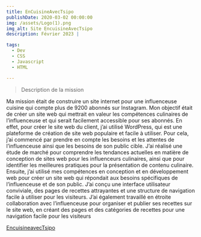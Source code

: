 ```yaml
---
title: EnCuisineAvecTsipo
publishDate: 2020-03-02 00:00:00
img: /assets/Logo(1).png
img_alt: Site EncuisineAvecTsipo
description: Février 2023 |

tags:
  - Dev
  - CSS
  - Javascript
  - HTML

---
```



> Description de la mission

Ma mission était de construire un site internet pour une influenceuse cuisine qui compte plus de 9200 abonnés sur Instagram. Mon objectif était de créer un site web qui mettrait en valeur les compétences culinaires de l’influenceuse et qui serait facilement accessible pour ses abonnés. En effet, pour créer le site web du client, j’ai utilisé WordPress, qui est une plateforme de création de site web populaire et facile à utiliser.
Pour cela, j’ai commencé par prendre en compte les besoins et les attentes de l’influenceuse ainsi que les besoins de son public cible. J’ai réalisé une étude de marché pour comprendre les tendances actuelles en matière de conception de sites web pour les influenceurs culinaires, ainsi que pour identifier les meilleures pratiques pour la présentation de contenu culinaire.
Ensuite, j’ai utilisé mes compétences en conception et en développement web pour créer un site web qui répondait aux besoins spécifiques de l’influenceuse et de son public. J’ai conçu une interface utilisateur conviviale, des pages de recettes attrayantes et une structure de navigation facile à utiliser pour les visiteurs.
J’ai également travaillé en étroite collaboration avec l’influenceuse pour organiser et publier ses recettes sur le site web, en créant des pages et des catégories de recettes pour une navigation facile pour les visiteurs

<a href="https://encuisineavectsipo.com/">EncuisineavecTsipo</a>
